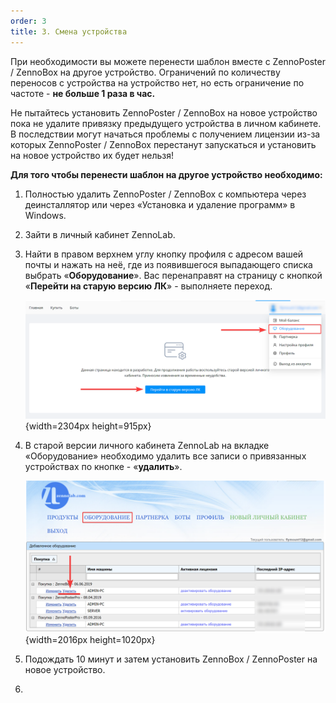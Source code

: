 ```yaml
---
order: 3
title: 3. Смена устройства
---
```


При необходимости вы можете перенести шаблон вместе с ZennoPoster / ZennoBox на другое устройство. Ограничений по количеству переносов с устройства на устройство нет, но есть ограничение по частоте - **не больше 1 раза в час.**

Не пытайтесь установить ZennoPoster / ZennoBox на новое устройство пока не удалите привязку предыдущего устройства в личном кабинете. В последствии могут начаться проблемы с получением лицензии из-за которых ZennoPoster / ZennoBox перестанут запускаться и установить на новое устройство их будет нельзя!

**Для того чтобы перенести шаблон на другое устройство необходимо:**

1. Полностью удалить ZennoPoster / ZennoBox с компьютера через деинсталлятор или через «Установка и удаление программ» в Windows.

2. Зайти в личный кабинет ZennoLab.

3. Найти в правом верхнем углу кнопку профиля с адресом вашей почты и нажать на неё, где из появившегося выпадающего списка выбрать «**Оборудование**». Вас перенаправят на страницу с кнопкой «**Перейти на старую версию ЛК**» - выполняете переход.

   ![](./change-hwid.png){width=2304px height=915px}

4. В старой версии личного кабинета ZennoLab на вкладке «Оборудование» необходимо удалить все записи о привязанных устройствах по кнопке - «**удалить**».

   ![](./change-hwid-2.png){width=2016px height=1020px}

5. Подождать 10 минут и затем установить ZennoBox / ZennoPoster на новое устройство.

6.  
